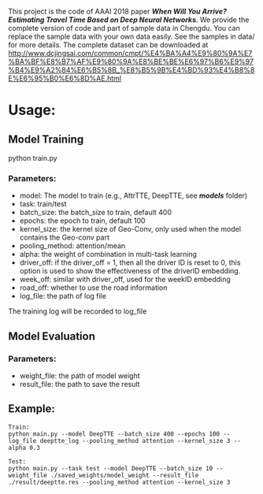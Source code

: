 This project is the code of AAAI 2018 paper ***When Will You Arrive? Estimating Travel Time Based on Deep Neural Networks***.
We provide the complete version of code and part of sample data in Chengdu. You can replace the sample data with your own data easily. See the samples in data/ for more details.
The complete dataset can be downloaded at http://www.dcjingsai.com/common/cmpt/%E4%BA%A4%E9%80%9A%E7%BA%BF%E8%B7%AF%E9%80%9A%E8%BE%BE%E6%97%B6%E9%97%B4%E9%A2%84%E6%B5%8B_%E8%B5%9B%E4%BD%93%E4%B8%8E%E6%95%B0%E6%8D%AE.html

# Usage:

## Model Training
python train.py
### Parameters:

* model: The model to train (e.g., AttrTTE, DeepTTE, see ***models*** folder)
* task: train/test
* batch_size: the batch_size to train, default 400
* epochs: the epoch to train, default 100
* kernel_size: the kernel size of Geo-Conv, only used when the model contains the Geo-conv part
* pooling_method: attention/mean
* alpha: the weight of combination in multi-task learning
* driver_off: if the driver_off = 1, then all the driver ID is reset to 0, this option is used to show the effectiveness of the driverID embedding.
* week_off: similar with driver_off, used for the weekID embedding
* road_off: whether to use the road information
* log_file: the path of log file

The training log will be recorded to log_file

## Model Evaluation

### Parameters:
* weight_file: the path of model weight
* result_file: the path to save the result

## Example:
```
Train:
python main.py --model DeepTTE --batch_size 400 --epochs 100 --log_file deeptte_log --pooling_method attention --kernel_size 3 --alpha 0.3

Test:
python main.py --task test --model DeepTTE --batch_size 10 --weight_file ./saved_weights/model_weight --result_file ./result/deeptte.res --pooling_method attention --kernel_size 3
```
